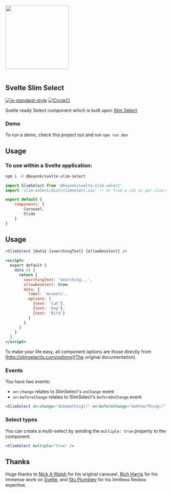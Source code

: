 <a href="https://beyonk.com">
    <br />
    <br />
    <img src="https://user-images.githubusercontent.com/218949/144224348-1b3a20d5-d68e-4a7a-b6ac-6946f19f4a86.png" width="198" />
    <br />
    <br />
</a>

## Svelte Slim Select

[![js-standard-style](https://img.shields.io/badge/code%20style-standard-brightgreen.svg)](http://standardjs.com) [![CircleCI](https://circleci.com/gh/beyonk-adventures/svelte-slim-select.svg?style=shield)](https://circleci.com/gh/beyonk-adventures/svelte-slim-select)

Svelte ready Select component which is built upon [Slim Select](http://slimselectjs.com)

### Demo

To run a demo, check this project out and run `npm run dev`

## Usage

### To use within a Svelte application:

```bash
npm i -D @beyonk/svelte-slim-select
```

```js
import SlimSelect from '@beyonk/svelte-slim-select'
import 'slim-select/dist/slimselect.css' // or from a cdn as per slim-select docs.

export default {
	components: {
		Carousel,
		Slide
	}
}
```

## Usage

```jsx
<SlimSelect {data} {searchingText} {allowDeselect} />

<script>
  export default {
    data () {
      return {
        searchingText: 'Searching...',
        allowDeselect: true,
        data: {
          label: 'Animals',
          options: [
            {text: 'Cat'},
            {text: 'Dog'},
            {text: 'Bird'}
          ]
        }
      }
    }
  }
</script>
```

To make your life easy, all component options are those directly from [http://slimselectjs.com/options](The original 
documentation).

### Events

You have two events:

* `on:change` relates to SlimSelect's `onChange` event
* `on:beforeChange` relates to SlimSelect's `beforeOnChange` event

```jsx
<SlimSelect on:change="doSomething()" on:beforeChange="doOtherThing()" />
```

### Select types

You can create a multi-select by sending the `multiple: true` property to the component:

```jsx
<SlimSelect multiple="true" />
```

## Thanks

Huge thanks to [Nick A Walsh](https://codepen.io/nickawalsh/) for his original carousel, [Rich Harris](https://github.com/Rich-Harris) for his immense work on [Svelte](https://svelte.technology), and [Stu Plumbley](https://github.com/stuplum) for his limitless flexbox expertise.

